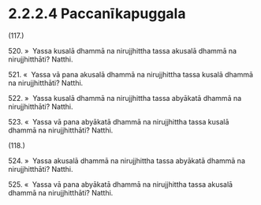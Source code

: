 

# 2.2.2.4 Paccanīkapuggala





(117.)

520\. »  Yassa kusalā dhammā na nirujjhittha tassa akusalā dhammā na nirujjhitthāti? Natthi.

521\. «  Yassa vā pana akusalā dhammā na nirujjhittha tassa kusalā dhammā na nirujjhitthāti? Natthi.

522\. »  Yassa kusalā dhammā na nirujjhittha tassa abyākatā dhammā na nirujjhitthāti? Natthi.

523\. «  Yassa vā pana abyākatā dhammā na nirujjhittha tassa kusalā dhammā na nirujjhitthāti? Natthi.

(118.)

524\. »  Yassa akusalā dhammā na nirujjhittha tassa abyākatā dhammā na nirujjhitthāti? Natthi.

525\. «  Yassa vā pana abyākatā dhammā na nirujjhittha tassa akusalā dhammā na nirujjhitthāti? Natthi.



